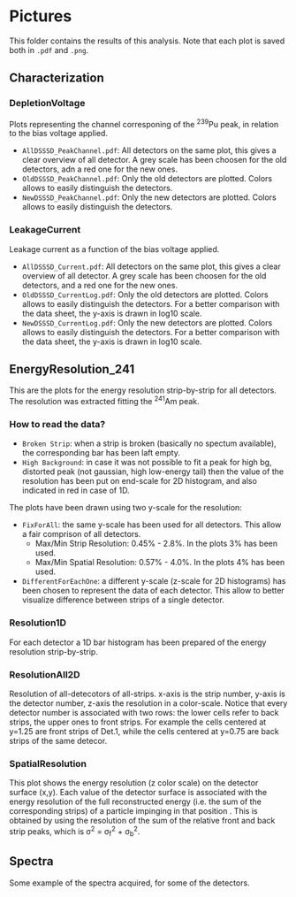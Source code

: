 # Pictures
This folder contains the results of this analysis. Note that each plot is saved both in `.pdf` and `.png`.



## Characterization

### DepletionVoltage
Plots representing the channel corresponing of the <sup>239</sup>Pu peak, in relation to the bias voltage applied.  
- `AllDSSSD_PeakChannel.pdf`: All detectors on the same plot, this gives a clear overview of all detector. 
A grey scale has been choosen for the old detectors, adn a red one for the new ones.
- `OldDSSSD_PeakChannel.pdf`: Only the old detectors are plotted. Colors allows to easily distinguish the detectors.
- `NewDSSSD_PeakChannel.pdf`: Only the new detectors are plotted. Colors allows to easily distinguish the detectors.

### LeakageCurrent
Leakage current as a function of the bias voltage applied.  
- `AllDSSSD_Current.pdf`: All detectors on the same plot, this gives a clear overview of all detector. 
A grey scale has been choosen for the old detectors, and a red one for the new ones.
- `OldDSSSD_CurrentLog.pdf`: Only the old detectors are plotted. 
Colors allows to easily distinguish the detectors. 
For a better comparison with the data sheet, the y-axis is drawn in log10 scale.
- `NewDSSSD_CurrentLog.pdf`: Only the new detectors are plotted. 
Colors allows to easily distinguish the detectors. 
For a better comparison with the data sheet, the y-axis is drawn in log10 scale.



## EnergyResolution_241
This are the plots for the energy resolution strip-by-strip for all detectors. The resolution was extracted fitting the <sup>241</sup>Am peak.  

### How to read the data? 
- `Broken Strip`: when a strip is broken (basically no spectum available), the corresponding bar has been laft empty.
- `High Background`: in case it was not possible to fit a peak for high bg, distorted peak (not gaussian, high low-energy tail) 
then the value of the resolution has been put on end-scale for 2D histogram, and also indicated in red in case of 1D.  

The plots have been drawn using two y-scale for the resolution: 
- `FixForAll`: the same y-scale has been used for all detectors. 
This allow a fair comprison of all detectors. 
  - Max/Min Strip Resolution: 0.45% - 2.8%. In the plots 3% has been used.
  - Max/Min Spatial Resolution: 0.57% - 4.0%. In the plots 4% has been used.
- `DifferentForEachOne`: a different y-scale (z-scale for 2D histograms) has been chosen to represent the data of each detector. 
This allow to better visualize difference between strips of a single detector.

### Resolution1D
For each detector a 1D bar histogram has been prepared of the energy resolution strip-by-strip. 

### ResolutionAll2D
Resolution of all-detecotors of all-strips. x-axis is the strip number, y-axis is the detector number, z-axis the resolution in a color-scale. 
Notice that every detector number is associated with two rows: the lower cells refer to back strips, the upper ones to front strips. 
For example the cells centered at y=1.25 are front strips of Det.1, while the cells centered at y=0.75 are back strips of the same detecor.

### SpatialResolution
This plot shows the energy resolution (z color scale) on the detector surface (x,y). Each value of the detector surface is associated with the energy resolution of the full reconstructed energy (i.e. the sum of the corresponding strips) of a particle impinging in that position . This is obtained by using the resolution of the sum of the relative front and back strip peaks, which is &sigma;<sup>2</sup> = &sigma;<sub>f</sub><sup>2</sup> + &sigma;<sub>b</sub><sup>2</sup>.


## Spectra
Some example of the spectra acquired, for some of the detectors.
